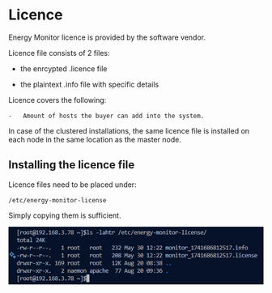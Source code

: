 # Licence 

Energy Monitor licence is provided by the software vendor. 

Licence file consists of 2 files:

-   the enrcypted .licence file

-   the plaintext .info file with specific details 

Licence covers the following:

    -   Amount of hosts the buyer can add into the system.
    
In case of the clustered installations, the same licence file is installed on each node in the same location as the master node. 

## Installing the licence file

Licence files need to be placed under:

```
/etc/energy-monitor-license
```
Simply copying them is sufficient.  

![Licence](/media/02_00_02_Licence_01.png)




